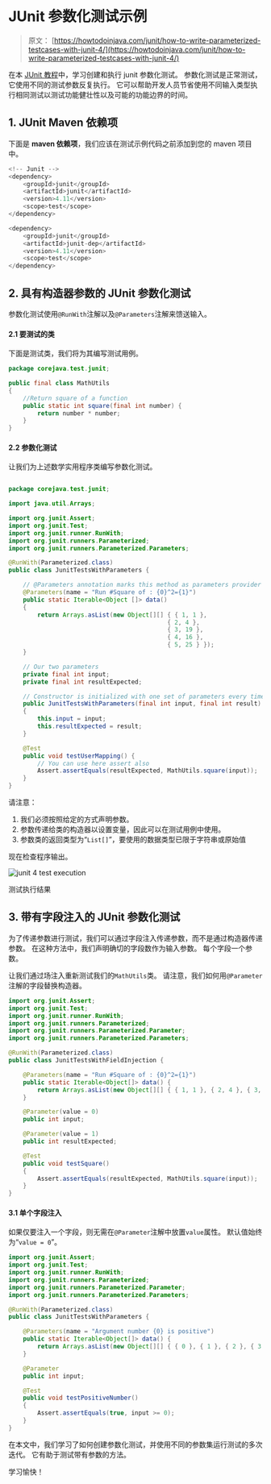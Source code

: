 # JUnit 参数化测试示例

> 原文： [https://howtodoinjava.com/junit/how-to-write-parameterized-testcases-with-junit-4/](https://howtodoinjava.com/junit/how-to-write-parameterized-testcases-with-junit-4/)

在本 [JUnit 教程](https://howtodoinjava.com/junit-5-tutorial/)中，学习创建和执行 junit 参数化测试。 参数化测试是正常测试，它使用不同的测试参数反复执行。 它可以帮助开发人员节省使用不同输入类型执行相同测试以测试功能健壮性以及可能的功能边界的时间。

## 1\. JUnit Maven 依赖项

下面是 **maven 依赖项**，我们应该在测试示例代码之前添加到您的 maven 项目中。

```java
<!-- Junit -->
<dependency>
	<groupId>junit</groupId>
	<artifactId>junit</artifactId>
	<version>4.11</version>
	<scope>test</scope>
</dependency>

<dependency>
	<groupId>junit</groupId>
	<artifactId>junit-dep</artifactId>
	<version>4.11</version>
	<scope>test</scope>
</dependency>

```

## 2\. 具有构造器参数的 JUnit 参数化测试

参数化测试使用`@RunWith`注解以及`@Parameters`注解来馈送输入。

#### 2.1 要测试的类

下面是测试类，我们将为其编写测试用例。

```java
package corejava.test.junit;

public final class MathUtils 
{
	//Return square of a function
	public static int square(final int number) {
		return number * number;
	}
}

```

#### 2.2 参数化测试

让我们为上述数学实用程序类编写参数化测试。

```java

package corejava.test.junit;

import java.util.Arrays;

import org.junit.Assert;
import org.junit.Test;
import org.junit.runner.RunWith;
import org.junit.runners.Parameterized;
import org.junit.runners.Parameterized.Parameters;

@RunWith(Parameterized.class)
public class JunitTestsWithParameters {

	// @Parameters annotation marks this method as parameters provider
	@Parameters(name = "Run #Square of : {0}^2={1}")
	public static Iterable<Object []> data() 
	{
		return Arrays.asList(new Object[][] { { 1, 1 }, 
											{ 2, 4 }, 
											{ 3, 19 }, 
											{ 4, 16 }, 
											{ 5, 25 } });
	}

	// Our two parameters
	private final int input;
	private final int resultExpected;

	// Constructor is initialized with one set of parameters every time
	public JunitTestsWithParameters(final int input, final int result) 
	{
		this.input = input;
		this.resultExpected = result;
	}

	@Test
	public void testUserMapping() {
		// You can use here assert also
		Assert.assertEquals(resultExpected, MathUtils.square(input));
	}
}

```

请注意：

1.  我们必须按照给定的方式声明参数。
2.  参数传递给类的构造器以设置变量，因此可以在测试用例中使用。
3.  参数类的返回类型为“`List[]`”，要使用的数据类型已限于字符串或原始值

现在检查程序输出。

![junit 4 test execution](img/234b893e7bbf4fc4ff939748e24d137a.png "junit 4 test execution")

测试执行结果



## 3\. 带有字段注入的 JUnit 参数化测试

为了传递参数进行测试，我们可以通过字段注入传递参数，而不是通过构造器传递参数。 在这种方法中，我们声明确切的字段数作为输入参数。 每个字段一个参数。

让我们通过场注入重新测试我们的`MathUtils`类。 请注意，我们如何用`@Parameter`注解的字段替换构造器。

```java
import org.junit.Assert;
import org.junit.Test;
import org.junit.runner.RunWith;
import org.junit.runners.Parameterized;
import org.junit.runners.Parameterized.Parameter;
import org.junit.runners.Parameterized.Parameters;

@RunWith(Parameterized.class)
public class JunitTestsWithFieldInjection {

    @Parameters(name = "Run #Square of : {0}^2={1}")
    public static Iterable<Object[]> data() {
        return Arrays.asList(new Object[][] { { 1, 1 }, { 2, 4 }, { 3, 9 }, { 4, 16 }, { 5, 25 } });
    }

    @Parameter(value = 0)
    public int input;

    @Parameter(value = 1)
    public int resultExpected;

    @Test
    public void testSquare() 
    {
        Assert.assertEquals(resultExpected, MathUtils.square(input));
    }
}

```

#### 3.1 单个字段注入

如果仅要注入一个字段，则无需在`@Parameter`注解中放置`value`属性。 默认值始终为“`value = 0`”。

```java
import org.junit.Assert;
import org.junit.Test;
import org.junit.runner.RunWith;
import org.junit.runners.Parameterized;
import org.junit.runners.Parameterized.Parameter;
import org.junit.runners.Parameterized.Parameters;

@RunWith(Parameterized.class)
public class JunitTestsWithParameters {

    @Parameters(name = "Argument number {0} is positive")
    public static Iterable<Object[]> data() {
        return Arrays.asList(new Object[][] { { 0 }, { 1 }, { 2 }, { 3 }, { 4 } });
    }

    @Parameter
    public int input;

    @Test
    public void testPositiveNumber() 
    {
        Assert.assertEquals(true, input >= 0);
    }
}

```

在本文中，我们学习了如何创建参数化测试，并使用不同的参数集运行测试的多次迭代。 它有助于测试带有参数的方法。

学习愉快！